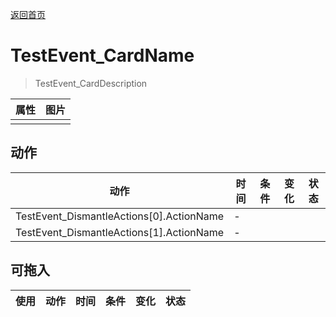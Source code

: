[返回首页](index.md)  
# TestEvent_CardName  
> TestEvent_CardDescription  
  
  属性  |   图片   
 ----  |  ----:   
   |  ![]()   
  
## 动作  
动作  |  时间  |  条件  |  变化  |  状态  
----  |  ----  |  ----  |  ----  |  ----  
TestEvent_DismantleActions[0].ActionName  |  -  |    |    |    
TestEvent_DismantleActions[1].ActionName  |  -  |    |    |    
## 可拖入  
使用  |  动作  |  时间  |  条件  |  变化  |  状态  
----  |  ----  |  ----  |  ----  |  ----  |  ----  
